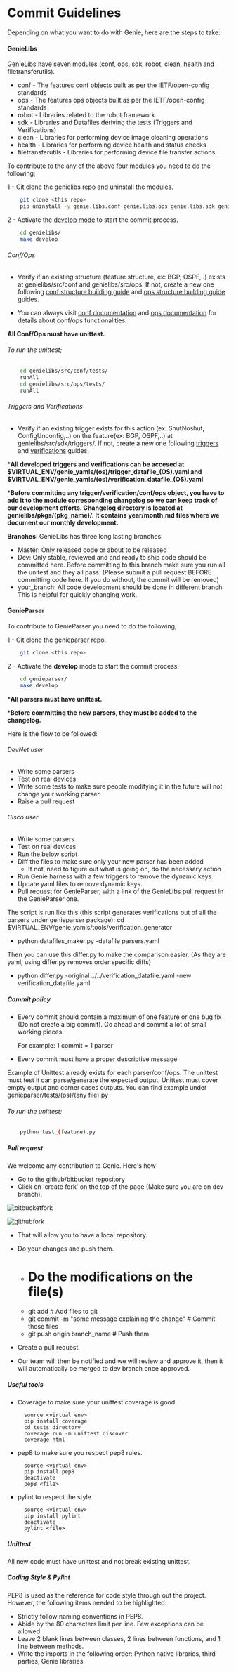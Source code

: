 # Commit Guidelines

Depending on what you want to do with Genie, here are the steps to take:

#### GenieLibs

GenieLibs have seven modules (conf, ops, sdk, robot, clean, health and filetransferutils).

* conf  - The features conf objects built as per the IETF/open-config standards
* ops   - The features ops objects built as per the IETF/open-config standards
* robot - Libraries related to the robot framework
* sdk   - Libraries and Datafiles deriving the tests (Triggers and Verifications)
* clean - Libraries for performing device image cleaning operations
* health - Libraries for performing device health and status checks
* filetransferutils - Libraries for performing device file transfer actions

To contribute to the any of the above four modules you need to do the following;

1 - Git clone the genielibs repo and uninstall the modules.

```bash
    git clone <this repo>
    pip uninstall -y genie.libs.conf genie.libs.ops genie.libs.sdk genie.libs.robot genie.libs.clean genie.libs.health genie.libs.filetransferutils
```

2 - Activate the [develop mode] to start the commit process.

```bash
    cd genielibs/
    make develop
```

[develop mode]: http://setuptools.readthedocs.io/en/latest/setuptools.html#develop-deploy-the-project-source-in-development-mode

###### Conf/Ops

* Verify if an existing structure (feature structure, ex: BGP, OSPF,..) exists at
genielibs/src/conf and genielibs/src/ops. If not, create a new one following
[conf structure building guide](CONF.md) and [ops structure building guide](OPS.md) guides.

* You can always visit [conf documentation] and [ops documentation] for details
about conf/ops functionalities.

[conf documentation]: https://pubhub.devnetcloud.com/media/pyats-packages/docs/genie/Conf/index.html
[ops documentation]: https://pubhub.devnetcloud.com/media/pyats-packages/docs/genie/Ops/index.html

********All Conf/Ops must have unittest.********

###### To run the unittest;

```bash
    cd genielibs/src/conf/tests/
    runAll
    cd genielibs/src/ops/tests/
    runAll
```

###### Triggers and Verifications

* Verify if an existing trigger exists for this action (ex: ShutNoshut,
ConfigUnconfig,..) on the feature(ex: BGP, OSPF,..) at genielibs/src/sdk/triggers/. If not, create a new one
following [triggers] and [verifications] guides.

*********All developed triggers and verifications can be accesed at
$VIRTUAL_ENV/genie_yamls/(os)/trigger_datafile_(OS).yaml and
$VIRTUAL_ENV/genie_yamls/(os)/verification_datafile_(OS).yaml********

[triggers]: https://pubhub.devnetcloud.com/media/pyats-packages/docs/genie/harness/developer/triggers.html
[verifications]: https://pubhub.devnetcloud.com/media/pyats-packages/docs/genie/harness/developer/verifications.html

*********Before committing any trigger/verification/conf/ops object, you have to add it
to the module corresponding changelog so we can keep track of our development efforts. Changelog directory is
located at genielibs/pkgs/(pkg_name)/. It contains year/month.md files where we document our monthly
development.********

__Branches__: GenieLibs has three long lasting branches.

* Master: Only released code or about to be released
* Dev: Only stable, reviewed and and ready to ship code should be committed here. Before committing to this branch make sure you run all the unitest and they all pass. (Please submit a pull request BEFORE committing code here. If you do without, the commit will be removed)
* your_branch: All code development should be done in different branch. This is helpful for quickly changing work.


#### GenieParser

To contribute to GenieParser you need to do the following;

1 - Git clone the genieparser repo.

```bash
    git clone <this repo>
```

2 - Activate the __develop__ mode to start the commit process.

```bash
    cd genieparser/
    make develop
```

*********All parsers must have unittest.********

*********Before committing the new parsers, they must be added to the changelog.********

Here is the flow to be followed:

###### DevNet user

* Write some parsers
* Test on real devices
* Write some tests to make sure people modifying it in the future will not change your working parser.
* Raise a pull request

###### Cisco user

* Write some parsers
* Test on real devices
* Run the below script
* Diff the files to make sure only your new parser has been added
    * If not, need to figure out what is going on, do the necessary action
* Run Genie harness with a few triggers to remove the dynamic keys
* Update yaml files to remove dynamic keys.
* Pull request for GenieParser, with a link of the GenieLibs pull request in
the GenieParser one.
 
The script is run like this (this script generates verifications out of all the parsers under genieparser package):
cd $VIRTUAL_ENV/genie_yamls/tools/verification_generator
 
- python datafiles_maker.py -datafile parsers.yaml
 
Then you can use this differ.py to make the comparison easier. (As they are yaml, using differ.py removes order specific diffs)
 
- python differ.py -original ../../verification_datafile.yaml -new verification_datafile.yaml

##### Commit policy

* Every commit should contain a maximum of one feature or one bug fix (Do not
create a big commit). Go ahead and commit a lot of small working pieces. 

    For example: 1 commit = 1 parser

* Every commit must have a proper descriptive message


Example of Unittest already exists for each parser/conf/ops. The unittest must
test it can parse/generate the expected output. Unittest must cover empty output
and corner cases outputs. You can find example under genieparser/tests/(os)/(any file).py

###### To run the unittest;

```bash
    python test_(feature).py
```

##### Pull request

We welcome any contribution to Genie. Here's how

* Go to the github/bitbucket repository
* Click on 'create fork' on the top of the page (Make sure you are on dev branch).

![bitbucketfork](_static/bitbucketfork.png)

![githubfork](_static/githubfork.png)

* That will allow you to have a local repository.

* Do your changes and push them.

    * # Do the modifications on the file(s)
    * git add <file>                                          # Add files to git
    * git commit -m "some message explaining the change"      # Commit those files
    * git push origin branch_name                             # Push them

* Create a pull request.

* Our team will then be notified and we will review and approve it, then it
will automatically be merged to dev branch once approved.

##### Useful tools

* Coverage to make sure your unittest coverage is good.

        source <virtual env>
        pip install coverage
        cd tests directory
        coverage run -m unittest discover
        coverage html

* pep8 to make sure you respect pep8 rules.

        source <virtual env>
        pip install pep8
        deactivate
        pep8 <file>

* pylint to respect the style

        source <virtual env>
        pip install pylint
        deactivate
        pylint <file>

##### Unittest

All new code must have unittest and not break existing unittest.


##### Coding Style & Pylint

PEP8 is used as the reference for code style through out the project. However,
the following items needed to be highlighted:

* Strictly follow naming conventions in PEP8.
* Abide by the 80 characters limit per line. Few exceptions can be allowed.
* Leave 2 blank lines between classes, 2 lines between functions, and 1 line
between methods.
* Write the imports in the following order: Python native libraries, third parties, Genie libraries.
